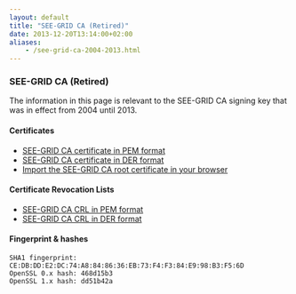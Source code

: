 ```yaml
---
layout: default
title: "SEE-GRID CA (Retired)"
date: 2013-12-20T13:14:00+02:00
aliases:
    - /see-grid-ca-2004-2013.html
---
```


### SEE-GRID CA (Retired)

The information in this page is relevant to the SEE-GRID CA signing key that was in effect from 2004 until 2013.

#### Certificates

* [SEE-GRID CA certificate in PEM format][cert-pem]
* [SEE-GRID CA certificate in DER format][cert-der]
* [Import the SEE-GRID CA root certificate in your browser][cert-import]

#### Certificate Revocation Lists

* [SEE-GRID CA CRL in PEM format][crl-pem]
* [SEE-GRID CA CRL in DER format][crl-der]

[cert-pem]: http://crl.grid.auth.gr/seegrid-ca/cert/see-grid-ca-cert.pem
[cert-der]: http://crl.grid.auth.gr/seegrid-ca/cert/see-grid-ca-cert.der
[cert-import]: http://crl.grid.auth.gr/seegrid-ca/cert/468d15b3.cacrt
[crl-pem]: http://crl.grid.auth.gr/seegrid-ca/crl-v2.pem
[crl-der]: http://crl.grid.auth.gr/seegrid-ca/crl-v2.crl

#### Fingerprint & hashes

    SHA1 fingerprint: CE:DB:DD:E2:DC:74:A8:84:86:36:EB:73:F4:F3:84:E9:98:B3:F5:6D 
    OpenSSL 0.x hash: 468d15b3
    OpenSSL 1.x hash: dd51b42a